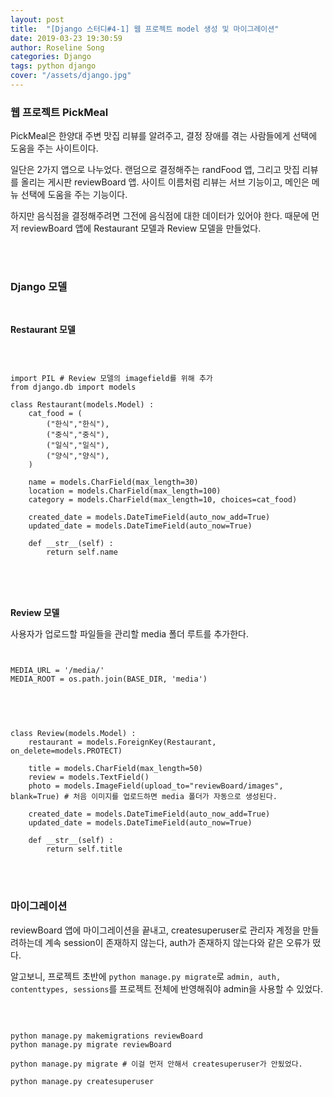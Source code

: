 ```yaml
---
layout: post
title:  "[Django 스터디#4-1] 웹 프로젝트 model 생성 및 마이그레이션"
date: 2019-03-23 19:30:59
author: Roseline Song
categories: Django
tags: python django
cover: "/assets/django.jpg"
---
```


### 웹 프로젝트 PickMeal

PickMeal은 한양대 주변 맛집 리뷰를 알려주고, 결정 장애를 겪는 사람들에게 선택에 도움을 주는 사이트이다.  

일단은 2가지 앱으로 나누었다. 랜덤으로 결정해주는 randFood 앱, 그리고 맛집 리뷰를 올리는 게시판 reviewBoard 앱. 사이트 이름처럼 리뷰는 서브 기능이고, 메인은 메뉴 선택에 도움을 주는 기능이다.

하지만 음식점을 결정해주려면 그전에 음식점에 대한 데이터가 있어야 한다. 때문에 먼저 reviewBoard 앱에 Restaurant 모델과 Review 모델을 만들었다. 


<br>
<br>

### Django 모델 

<br>

**Restaurant 모델**

<br>

```

import PIL # Review 모델의 imagefield를 위해 추가 
from django.db import models

class Restaurant(models.Model) :
    cat_food = (
        ("한식","한식"),
        ("중식","중식"),
        ("일식","일식"),
        ("양식","양식"),
    )

    name = models.CharField(max_length=30)
    location = models.CharField(max_length=100)
    category = models.CharField(max_length=10, choices=cat_food) 

    created_date = models.DateTimeField(auto_now_add=True)
    updated_date = models.DateTimeField(auto_now=True)

    def __str__(self) :
        return self.name 

```

<br>


<br>
<br>

**Review 모델**

사용자가 업로드할 파일들을 관리할 media 폴더 루트를 추가한다. 

<pre><code>

MEDIA_URL = '/media/'
MEDIA_ROOT = os.path.join(BASE_DIR, 'media')

</code></pre>

<br>

```

class Review(models.Model) :
    restaurant = models.ForeignKey(Restaurant, on_delete=models.PROTECT)

    title = models.CharField(max_length=50)
    review = models.TextField()
    photo = models.ImageField(upload_to="reviewBoard/images", blank=True) # 처음 이미지를 업로드하면 media 폴더가 자동으로 생성된다.

    created_date = models.DateTimeField(auto_now_add=True)
    updated_date = models.DateTimeField(auto_now=True)

    def __str__(self) :
        return self.title

```

<br>
<br>

### 마이그레이션

reviewBoard 앱에 마이그레이션을 끝내고, createsuperuser로 관리자 계정을 만들려하는데 계속 session이 존재하지 않는다, auth가 존재하지 않는다와 같은 오류가 떴다. 

알고보니, 프로젝트 초반에 `python manage.py migrate`로 `admin, auth, contenttypes, sessions`를 프로젝트 전체에 반영해줘야 admin을 사용할 수 있었다.

<br>

```

python manage.py makemigrations reviewBoard
python manage.py migrate reviewBoard

python manage.py migrate # 이걸 먼저 안해서 createsuperuser가 안됬었다.

python manage.py createsuperuser

```

<br>
<br>



